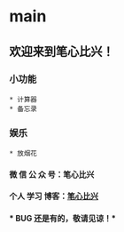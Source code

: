 # main

## 欢迎来到笔心比兴！

### 小功能
	* 计算器
	* 备忘录

### 娱乐
	* 放烟花

#### 微 信 公 众 号：笔心比兴
#### 个人 学习 博客：[笔心比兴](https://www.cnblogs.com/AI-Star-Java/)

#### * BUG 还是有的，敬请见谅！*

